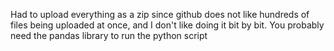 Had to upload everything as a zip since github does not like hundreds of files being uploaded at once, and I don't like doing it bit by bit.
You probably need the pandas library to run the python script
